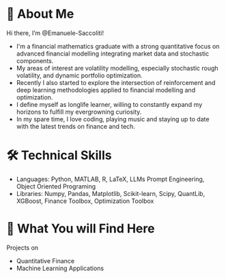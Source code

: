 # 👋 About Me
Hi there, I’m @Emanuele-Saccoliti!
- I'm a financial mathematics graduate with a strong quantitative focus on advanced financial modelling integrating market data and stochastic components. 
- My areas of interest are volatility modelling, especially stochastic rough volatility, and dynamic portfolio optimization.
- Recently I also started to explore the intersection of reinforcement and deep learning methodologies applied to financial modelling and optimization.
- I define myself as longlife learner, willing to constantly expand my horizons to fulfill my evergrowning curiosity.
- In my spare time, I love coding, playing music and staying up to date with the latest trends on finance and tech.
  

# 🛠️ Technical Skills
- Languages: Python, MATLAB, R, LaTeX, LLMs Prompt Engineering, Object Oriented Programing
- Libraries: Numpy, Pandas, Matplotlib, Scikit-learn, Scipy, QuantLib, XGBoost, Finance Toolbox, Optimization Toolbox


# 📁 What You will Find Here
Projects on
- Quantitative Finance
- Machine Learning Applications


<!---
Emanuele-Saccoliti/Emanuele-Saccoliti is a ✨ special ✨ repository because its `README.md` (this file) appears on your GitHub profile.
You can click the Preview link to take a look at your changes.
--->
